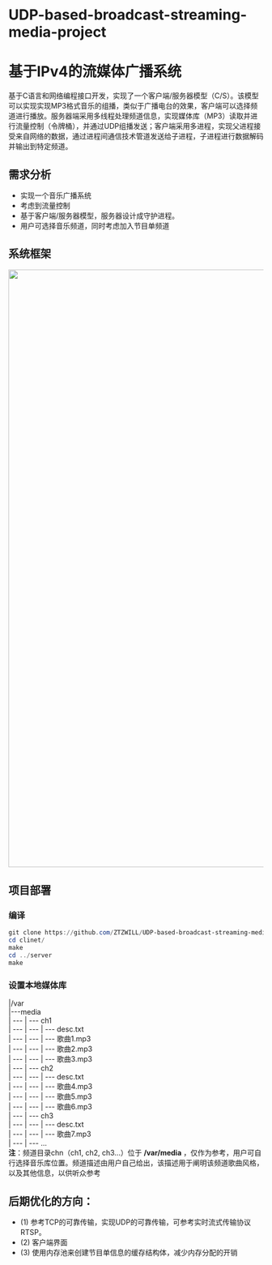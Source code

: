 # UDP-based-broadcast-streaming-media-project
# 基于IPv4的流媒体广播系统
基于C语言和网络编程接口开发，实现了一个客户端/服务器模型（C/S）。该模型可以实现实现MP3格式音乐的组播，类似于广播电台的效果，客户端可以选择频道进行播放。服务器端采用多线程处理频道信息，实现媒体库（MP3）读取并进行流量控制（令牌桶），并通过UDP组播发送；客户端采用多进程，实现父进程接受来自网络的数据，通过进程间通信技术管道发送给子进程，子进程进行数据解码并输出到特定频道。

## 需求分析
- 实现一个音乐广播系统
- 考虑到流量控制
- 基于客户端/服务器模型，服务器设计成守护进程。
- 用户可选择音乐频道，同时考虑加入节目单频道

## 系统框架
<p align="center">
<img width = '1012' height = '1180' src = "https://github.com/ZTZWILL/UDP-based-broadcast-streaming-media-project/tree/main/images/server.png"/>
</p>

## 项目部署
### 编译
```powershell
git clone https://github.com/ZTZWILL/UDP-based-broadcast-streaming-media-project.git
cd clinet/
make
cd ../server
make
```
### 设置本地媒体库
|/var
<br/>|---media</br>
| --- | --- ch1
<br/>| --- | --- | --- desc.txt</br>
| --- | --- | --- 歌曲1.mp3
<br/>| --- | --- | --- 歌曲2.mp3</br>
| --- | --- | --- 歌曲3.mp3
<br/>| --- | --- ch2</br>
| --- | --- | --- desc.txt
<br/>| --- | --- | --- 歌曲4.mp3</br>
| --- | --- | --- 歌曲5.mp3
<br/>| --- | --- | --- 歌曲6.mp3</br>
| --- | --- ch3
<br/>| --- | --- | --- desc.txt</br>
| --- | --- | --- 歌曲7.mp3
<br/>| --- | --- ...</br>
**注**：频道目录chn（ch1, ch2, ch3...）位于 **/var/media** ，仅作为参考，用户可自行选择音乐库位置。频道描述由用户自己给出，该描述用于阐明该频道歌曲风格，以及其他信息，以供听众参考



## 后期优化的方向：
-  (1) 参考TCP的可靠传输，实现UDP的可靠传输，可参考实时流式传输协议RTSP。
-  (2) 客户端界面
-  (3) 使用内存池来创建节目单信息的缓存结构体，减少内存分配的开销
